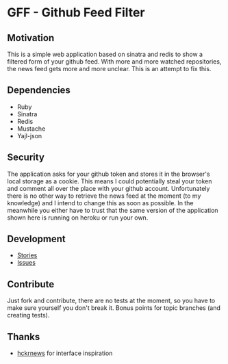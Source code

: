 # GFF - Github Feed Filter

## Motivation
This is a simple web application based on sinatra and redis to show a filtered
form of your github feed. With more and more watched repositories, the news
feed gets more and more unclear. This is an attempt to fix this.

## Dependencies
- Ruby
- Sinatra
- Redis
- Mustache
- Yajl-json

## Security
The application asks for your github token and stores it in the browser's local
storage as a cookie. This means I could potentially steal your token and
comment all over the place with your github account. Unfortunately there is no
other way to retrieve the news feed at the moment (to my knowledge) and I
intend to change this as soon as possible. In the meanwhile you either have to
trust that the same version of the application shown here is running on heroku
or run your own.

## Development
- [Stories](https://www.pivotaltracker.com/projects/271107)
- [Issues](https://github.com/mrtazz/GithubFeedFilter/issues)

## Contribute
Just fork and contribute, there are no tests at the moment, so you have to make
sure yourself you don't break it. Bonus points for topic branches (and creating
tests).

## Thanks
- [hckrnews](http://hckrnews.com/) for interface inspiration
